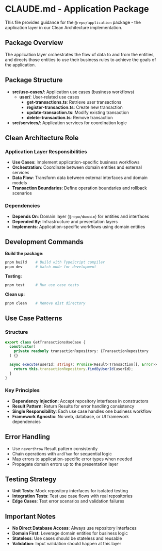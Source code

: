 # CLAUDE.md - Application Package

This file provides guidance for the `@repo/application` package - the application layer in our Clean Architecture implementation.

## Package Overview

The application layer orchestrates the flow of data to and from the entities, and directs those entities to use their business rules to achieve the goals of the application.

## Package Structure

- **src/use-cases/**: Application use cases (business workflows)
  - **user/**: User-related use cases
    - **get-transactions.ts**: Retrieve user transactions
    - **register-transaction.ts**: Create new transaction
    - **update-transaction.ts**: Modify existing transaction
    - **delete-transaction.ts**: Remove transaction
- **src/services/**: Application services for coordination logic

## Clean Architecture Role

### Application Layer Responsibilities
- **Use Cases**: Implement application-specific business workflows
- **Orchestration**: Coordinate between domain entities and external services
- **Data Flow**: Transform data between external interfaces and domain models
- **Transaction Boundaries**: Define operation boundaries and rollback scenarios

### Dependencies
- **Depends On**: Domain layer (`@repo/domain`) for entities and interfaces
- **Depended By**: Infrastructure and presentation layers
- **Implements**: Application-specific workflows using domain entities

## Development Commands

**Build the package:**
```bash
pnpm build    # Build with TypeScript compiler
pnpm dev      # Watch mode for development
```

**Testing:**
```bash
pnpm test     # Run use case tests
```

**Clean up:**
```bash
pnpm clean    # Remove dist directory
```

## Use Case Patterns

### Structure
```typescript
export class GetTransactionsUseCase {
  constructor(
    private readonly transactionRepository: ITransactionRepository
  ) {}

  async execute(userId: string): Promise<Result<Transaction[], Error>> {
    return this.transactionRepository.findByUserId(userId);
  }
}
```

### Key Principles
- **Dependency Injection**: Accept repository interfaces in constructors
- **Result Pattern**: Return Results for error handling consistency
- **Single Responsibility**: Each use case handles one business workflow
- **Framework Agnostic**: No web, database, or UI framework dependencies

## Error Handling

- Use `neverthrow` Result pattern consistently
- Chain operations with `andThen` for sequential logic
- Map errors to application-specific error types when needed
- Propagate domain errors up to the presentation layer

## Testing Strategy

- **Unit Tests**: Mock repository interfaces for isolated testing
- **Integration Tests**: Test use case flows with real repositories
- **Edge Cases**: Test error scenarios and validation failures

## Important Notes

- **No Direct Database Access**: Always use repository interfaces
- **Domain First**: Leverage domain entities for business logic
- **Stateless**: Use cases should be stateless and reusable
- **Validation**: Input validation should happen at this layer